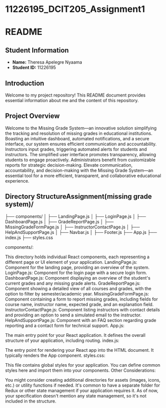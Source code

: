 # 11226195_DCIT205_Assignment1
# README

## Student Information

- **Name:** Theresa Apelegre Nyaama
- **Student ID:** 11226195

## Introduction

Welcome to my project repository! This README document provides essential information about me and the content of this repository.

## Project Overview

Welcome to the Missing Grade System—an innovative solution simplifying the tracking and resolution of missing grades in educational institutions. Boasting an intuitive dashboard, automated notifications, and a secure interface, our system ensures efficient communication and accountability. Instructors input grades, triggering automated alerts for students and instructors. The simplified user interface promotes transparency, allowing students to engage proactively. Administrators benefit from customizable reports for strategic decision-making. Elevate communication, accountability, and decision-making with the Missing Grade System—an essential tool for a more efficient, transparent, and collaborative educational experience.

## Directory StructureAssignment(missing grade system)/
├── components/
│   ├── LandingPage.js
│   ├── LoginPage.js
│   ├── DashboardPage.js
│   ├── GradeReportPage.js
│   ├── MissingGradeFormPage.js
│   ├── InstructorContactPage.js
│   ├── HelpAndSupportPage.js
│   ├── Navbar.js
│   ├── Footer.js
├── App.js
├── index.js
├── styles.css

components/:

This directory holds individual React components, each representing a different page or UI element of your application.
LandingPage.js: Component for the landing page, providing an overview of the system.
LoginPage.js: Component for the login page with a secure login form.
DashboardPage.js: Component displaying an overview of the student's current grades and any missing grade alerts.
GradeReportPage.js: Component showing a detailed view of all courses and grades, with the option to filter by semester/academic year.
MissingGradeFormPage.js: Component containing a form to report missing grades, including fields for course name, instructor name, expected grade, and an explanation field.
InstructorContactPage.js: Component listing instructors with contact details and providing an option to send a simulated email to the instructor.
HelpAndSupportPage.js: Component with an FAQ section regarding grade reporting and a contact form for technical support.
App.js:

The main entry point for your React application. It defines the overall structure of your application, including routing.
index.js:

The entry point for rendering your React app into the HTML document. It typically renders the App component.
styles.css:

This file contains global styles for your application. You can define common styles here and import them into your components.
Other Considerations:

You might consider creating additional directories for assets (images, icons, etc.) or utility functions if needed.
It's common to have a separate folder for Redux or other state management if your application requires it. As of now, your specification doesn't mention any state management, so it's not included in the structure.

